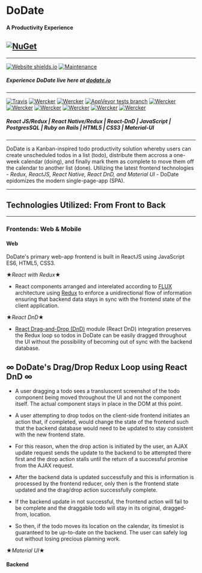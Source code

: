 # DoDate
#### A Productivity Experience
[![NuGet](https://img.shields.io/badge/Single%20Page%20Web%20Application-100%25-ff6b4.svg?colorB=ffd700)]()
---
---
[![Website shields.io](https://img.shields.io/website-up-down-green-red/http/shields.io.svg)](http://shields.io/)
[![Maintenance](https://img.shields.io/badge/Maintained%3F-yes-green.svg)](https://GitHub.com/Naereen/StrapDown.js/graphs/commit-activity)

[//]: # (Link to live site)
##### Experience DoDate live here at [dodate.io](https://jpe442.github.io/dodateweb/#/)
---
[![Travis](https://img.shields.io/badge/React-JS-blue.svg?colorB=00d9ff)]()
[![Wercker](https://img.shields.io/badge/React-Native-brightgreen.svg?colorB=f5f5f5)]()
[![Wercker](https://img.shields.io/badge/React-DnD-yellow.svg?colorB=0071d8)]()
[![AppVeyor tests branch](https://img.shields.io/badge/Redux-enabled-orange.svg?colorB=8470ff)]()
[![Wercker](https://img.shields.io/badge/JavaScript-ES6-yellow.svg?colorB=fbde35)]()
[![Wercker](https://img.shields.io/badge/Ruby-Rails-red.svg)]()
[![Wercker](https://img.shields.io/badge/Postgre-SQL-red.svg?colorB=326392)]()
[![Wercker](https://img.shields.io/badge/HTML-5-red.svg?colorB=f16529)]()
[![Wercker](https://img.shields.io/badge/CSS-3-red.svg?colorB=52a7db)]()
[![Wercker](https://img.shields.io/badge/Material-UI-red.svg?colorB=01bcd4)]()

##### React JS/Redux | React Native/Redux | React-DnD | JavaScript | PostgresSQL | Ruby on Rails | HTML5 | CSS3 | Material-UI
---

[//]: # (Brief explanation of what the app is and does)

DoDate is a Kanban-inspired todo productivity solution whereby users can create unscheduled todos in a list (todo), distribute them accross a one-week calendar (doing), and finally mark them as complete to move them off the calendar to another list (done). Utilizing the latest frontend technologies - *Redux, ReactJS, React Native, React DnD, and Material UI* - DoDate epidomizes the modern single-page-app (SPA).

---
[//]: # (Discussion of technologies used)

## Technologies Utilized: From Front to Back
---
### Frontends: Web & Mobile

#### Web
  
DoDate's primary web-app frontend is built in ReactJS using JavaScript ES6, HTML5, CSS3. 

&#9733;*React with Redux*&#9733;

- React components arranged and interelated according to [FLUX](https://facebook.github.io/flux/) architecture using [Redux](https://github.com/reactjs/redux/blob/master/README.md) to enforce a unidirectional flow of information ensuring that backend data stays in sync with the frontend state of the client application. 

&#9733;*React DnD*&#9733;

- [React Drag-and-Drop (DnD)](https://github.com/react-dnd/react-dnd) module (React DnD) integration preserves the Redux loop so todos in DoDate can be easily dragged throughout the UI without the possibility of becoming out of sync with the backend database.

## &#8734; **DoDate's Drag/Drop Redux Loop using React DnD** &#8734;

- A user dragging a todo sees a transluscent screenshot of the todo component being moved throughout the UI and not the component itself. The actual component stays in place in the DOM at this point. 

- A user attempting to drop todos on the client-side frontend initiates an action that, if completed, would change the state of the frontend such that the backend database would need to be updated to stay consistent with the new frontend state. 

- For this reason, when the drop action is initiated by the user, an AJAX update request sends the update to the backend to be attempted there first and the drop action stalls until the return of a successful promise from the AJAX request.

- After the backend data is updated successfully and this is information is processed by the frontend reducer, only then is the frontend state updated and the drag/drop action successfully complete.

- If the backend update in not successful, the frontend action will fail to be complete and the draggable todo will stay in its original, dragged-from, location.

- So then, if the todo moves its location on the calendar, its timeslot is guaranteed to be up-to-date on the backend. The user can safely log out without losing precious planning work.

&#9733;*Material UI*&#9733;




#### Backend



[//]: # (Deep delving into 2-3 features that show off your technical abilities and mastery of concepts/language)

[//]: # (Discuss challenges faced and my solutions to those challenges)

[//]: # (Code snippets that show off your best code)


